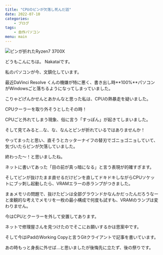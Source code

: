 ```yaml
---
title: "CPUのピンが欠落し死んだ話"
date: 2022-07-10
categories:
    - ブログ
tags:
    - 自作パソコン
menu: main
---
```


![ピンが折れたRyzen7 3700X](https://i.imgur.com/ezbT1hz.jpg)

どうもこんにちは。
Nakataiです。

私のパソコンが今、文鎮化しています。

最近DaVinci Resolve 
くんの機嫌が特に悪く、書き出し時**100%**パソコンがWindowsごと落ちるようになってしまっていました。

こりゃどげんかせんとあかんなと思った私は、CPUの熱暴走を疑いました。

CPUクーラーを取り外そうとしたその時！

CPUごと外れてしまう現象、俗に言う「すっぽん」が起きてしまいました。

そして見てみると...な、な、なんとピンが折れているではありませんか！

やってまったと思い、直そうとカッターナイフの替刃でゴニョゴニョしていて、気づいたらピンが欠落していました。

終わった〜！と思いましたね。

ネットに書いてあった「目の前が真っ暗になる」と言う表現が的確すぎます。

そしてピンが抜けたまま直せるだけピンを直してドキドキしながらCPUソケットにブッ刺し起動したら、VRAMエラーの赤ランプがつきました。

まぁメモリの問題で、抜けたピンは全部グラウンドかなんかだったんだろうなーと楽観的な考えでメモリを一枚の最小構成で何度も試すも、VRAMのランプは変わりません。

今はCPUとクーラーを外して安置してあります。

ネットで修理屋さんを見つけたのでそこにお願いするかは思案中です。

そして今はiPadのWorking Copyと言うGitクライアントで記事を書いています。

あの時もっと身長に外せば...と思いましたが後悔先に立たず、後の祭りです。
